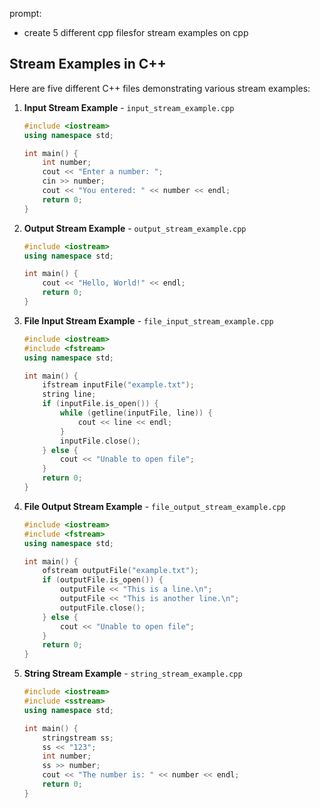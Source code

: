 prompt:
- create 5 different cpp filesfor stream examples on cpp
## Stream Examples in C++

Here are five different C++ files demonstrating various stream examples:

1. **Input Stream Example** - `input_stream_example.cpp`
    ```cpp
    #include <iostream>
    using namespace std;

    int main() {
        int number;
        cout << "Enter a number: ";
        cin >> number;
        cout << "You entered: " << number << endl;
        return 0;
    }
    ```

2. **Output Stream Example** - `output_stream_example.cpp`
    ```cpp
    #include <iostream>
    using namespace std;

    int main() {
        cout << "Hello, World!" << endl;
        return 0;
    }
    ```

3. **File Input Stream Example** - `file_input_stream_example.cpp`
    ```cpp
    #include <iostream>
    #include <fstream>
    using namespace std;

    int main() {
        ifstream inputFile("example.txt");
        string line;
        if (inputFile.is_open()) {
            while (getline(inputFile, line)) {
                cout << line << endl;
            }
            inputFile.close();
        } else {
            cout << "Unable to open file";
        }
        return 0;
    }
    ```

4. **File Output Stream Example** - `file_output_stream_example.cpp`
    ```cpp
    #include <iostream>
    #include <fstream>
    using namespace std;

    int main() {
        ofstream outputFile("example.txt");
        if (outputFile.is_open()) {
            outputFile << "This is a line.\n";
            outputFile << "This is another line.\n";
            outputFile.close();
        } else {
            cout << "Unable to open file";
        }
        return 0;
    }
    ```

5. **String Stream Example** - `string_stream_example.cpp`
    ```cpp
    #include <iostream>
    #include <sstream>
    using namespace std;

    int main() {
        stringstream ss;
        ss << "123";
        int number;
        ss >> number;
        cout << "The number is: " << number << endl;
        return 0;
    }
    ```